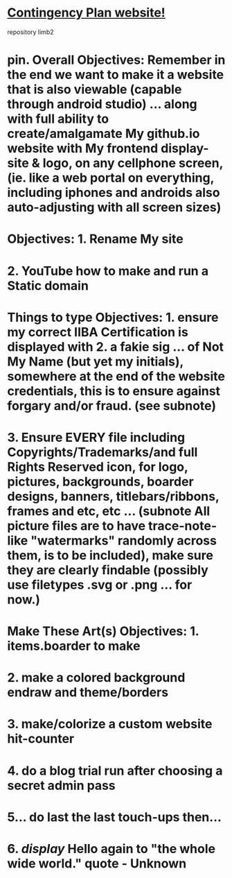 # <a href="https://endraw.github.io/contingencyplan/index.html">Contingency Plan website!</a>

repository limb2

# pin. Overall Objectives: Remember in the end we want to make it a website that is also viewable (capable through android studio) ... along with full ability to create/amalgamate My github.io website with My frontend display-site & logo, on any cellphone screen, (ie. like a web portal on everything, including iphones and androids also auto-adjusting with all screen sizes)<a/>

# Objectives: 1. Rename My site<a/>
# 2. YouTube how to make and run a Static domain<a/>

# Things to type Objectives: 1. ensure my correct IIBA Certification is displayed with<a/> 2. a fakie sig ... of Not My Name (but yet my initials), somewhere at the end of the website credentials, this is to ensure against forgary and/or fraud. (see subnote)<a/>
# 3. Ensure EVERY file including Copyrights/Trademarks/and full Rights Reserved icon, for logo, pictures, backgrounds, boarder designs, banners, titlebars/ribbons, frames and etc, etc ... (subnote All picture files are to have trace-note-like "watermarks" randomly across them, is to be included), make sure they are clearly findable (possibly use filetypes .svg or .png ... for now.)<a/>

# Make These Art(s) Objectives: 1. items.boarder to make<a/>
# 2. make a colored background endraw and theme/borders<a/>
# 3. make/colorize a custom website hit-counter<a/>
# 4. do a blog trial run after choosing a secret admin pass<a/>
# 5... do last the last touch-ups then...<a/>
# 6. *display* Hello again to "the whole wide world." quote - Unknown<a/>
